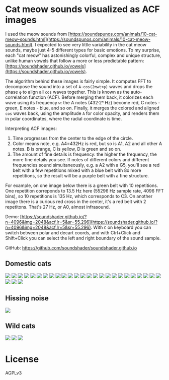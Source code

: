 # Cat meow sounds visualized as ACF images

I used the meow sounds from [https://soundspunos.com/animals/10-cat-meow-sounds.html](https://soundspunos.com/animals/10-cat-meow-sounds.html). I expected to see very little variability in the cat meow sounds, maybe just 4-5 different types for basic emotions. To my surprise, each "cat meow" has astonishingly colorful, complex and unique structure, unlike human vowels that follow a more or less predictable pattern: [https://soundshader.github.io/vowels](https://soundshader.github.io/vowels).

The algorithm behind these images is fairly simple. It computes FFT to decompose the sound into a set of `A·cos(2πwt+φ)` waves and drops the phase `φ` to align all `cos` waves together. This is known as the auto-correlation function (ACF). Before merging them back, it colorizes each wave using its frequency `w`: the A notes (432·2ⁿ Hz) become red, C notes - green, E notes - blue, and so on. Finally, it merges the colored and aligned `cos` waves back, using the amplitude `A` for color opacity, and renders them in polar coordinates, where the radial coordinate is time.

Interpreting ACF images:
1. Time progresses from the center to the edge of the circle.
1. Color means note, e.g. A4=432Hz is red, but so is A1, A2 and all other A notes. B is orange, C is yellow, D is green and so on.
1. The amount of fine details is frequency: the higher the frequency, the more fine details you see. If notes of different colors and different frequencies sound simultaneously, e.g. a A2 with a G5, you'll see a red belt with a few repetitions mixed with a blue belt with 8x more repetitions, so the result will be a purple belt with a fine structure.

For example, on one image below there is a green belt with 10 repetitions. One repetition correponds to 13.5 Hz here (55296 Hz sample rate, 4096 FFT bins), so 10 repetitions is 135 Hz, which corresponds to C3. On another image there is a curious red cross in the center, it's a red belt with 2 repetitons. That's 27 Hz, or A0, almost infrasound.

Demo: [https://soundshader.github.io/?n=4096&img=2048&acf.lr=5&sr=55.296](https://soundshader.github.io/?n=4096&img=2048&acf.lr=5&sr=55.296). With `C` on keyboard you can switch between polar and decart coords, and with Ctrl+Click and Shift+Click you can select the left and right boundary of the sound sample.

GitHub: https://github.com/soundshader/soundshader.github.io

## Domestic cats

[![](pics/cats/256/10.jpg)](pics/cats/10.jpg) 
[![](pics/cats/256/11.jpg)](pics/cats/11.jpg) 
[![](pics/cats/256/12.jpg)](pics/cats/12.jpg) 
[![](pics/cats/256/13.jpg)](pics/cats/13.jpg) 
[![](pics/cats/256/14.jpg)](pics/cats/14.jpg) 
[![](pics/cats/256/15.jpg)](pics/cats/15.jpg) 
[![](pics/cats/256/16.jpg)](pics/cats/16.jpg) 
[![](pics/cats/256/17.jpg)](pics/cats/17.jpg) 
[![](pics/cats/256/18.jpg)](pics/cats/18.jpg) 
[![](pics/cats/256/19.jpg)](pics/cats/19.jpg) 
[![](pics/cats/256/1.jpg)](pics/cats/1.jpg) 
[![](pics/cats/256/20.jpg)](pics/cats/20.jpg) 
[![](pics/cats/256/21.jpg)](pics/cats/21.jpg) 
[![](pics/cats/256/22.jpg)](pics/cats/22.jpg) 
[![](pics/cats/256/23.jpg)](pics/cats/23.jpg) 
[![](pics/cats/256/24.jpg)](pics/cats/24.jpg) 
[![](pics/cats/256/25.jpg)](pics/cats/25.jpg) 
[![](pics/cats/256/26.jpg)](pics/cats/26.jpg) 
[![](pics/cats/256/28.jpg)](pics/cats/28.jpg) 
[![](pics/cats/256/29.jpg)](pics/cats/29.jpg) 
[![](pics/cats/256/2.jpg)](pics/cats/2.jpg) 
[![](pics/cats/256/3.jpg)](pics/cats/3.jpg) 
[![](pics/cats/256/4.jpg)](pics/cats/4.jpg) 
[![](pics/cats/256/5.jpg)](pics/cats/5.jpg) 
[![](pics/cats/256/6.jpg)](pics/cats/6.jpg) 
[![](pics/cats/256/7.jpg)](pics/cats/7.jpg) 
[![](pics/cats/256/8.jpg)](pics/cats/8.jpg) 
[![](pics/cats/256/9.jpg)](pics/cats/9.jpg) 

## Hissing noise

[![](pics/cats/256/27.jpg)](pics/cats/27.jpg) 

## Wild cats

[![](pics/cats/256/30.jpg)](pics/cats/30.jpg) 
[![](pics/cats/256/31.jpg)](pics/cats/31.jpg) 
[![](pics/cats/256/32.jpg)](pics/cats/32.jpg) 

# License

AGPLv3
